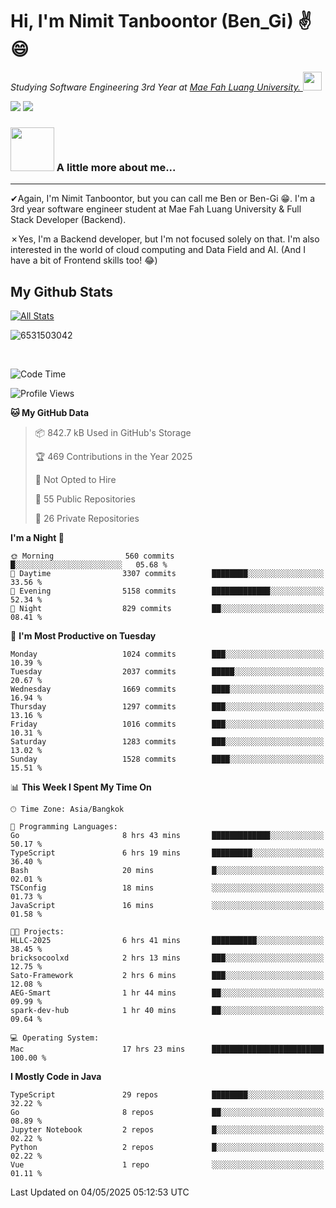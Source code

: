 # Hi, I'm Nimit Tanboontor (Ben_Gi) ✌😄
<p><em>Studying Software Engineering 3rd Year at <a href="https://en.mfu.ac.th/home.html"> Mae Fah Luang University.
</a><img src="https://media.giphy.com/media/WUlplcMpOCEmTGBtBW/giphy.gif" width="30"> </em></p>


[![](https://img.shields.io/badge/linkedin-%230077B5.svg?style=for-the-badge&logo=linkedin)]([https://www.linkedin.com/in/thanaphoom-babparn/](https://www.linkedin.com/in/nimit-tanbooutor-798139246/))
[![](https://img.shields.io/badge/Medium-12100E?style=for-the-badge&logo=medium&logoColor=white)](https://medium.com/@nimittanbooutor)

### <img src="https://media.giphy.com/media/VgCDAzcKvsR6OM0uWg/giphy.gif" width="70"> A little more about me...  

<hr> <!-- Horizontal line -->

&#10004;Again, I'm Nimit Tanboontor, but you can call me Ben or Ben-Gi 😁. I'm a 3rd year software engineer student at Mae Fah Luang University & Full Stack Developer (Backend).

&#10007;Yes, I'm a Backend developer, but I'm not focused solely on that. I'm also interested in the world of cloud computing and Data Field and AI. (And I have a bit of Frontend skills too! 😂)


## My Github Stats

[![All Stats](https://github-readme-stats.vercel.app/api?username=6531503042&show_icons=true&theme=algolia)](https://github.com/6531503042)

<p><img align="center" src="https://github-readme-streak-stats.herokuapp.com/?user=6531503042&" alt="6531503042" /></p>

<br />


<!--START_SECTION:waka-->
![Code Time](http://img.shields.io/badge/Code%20Time-525%20hrs%2038%20mins-blue)

![Profile Views](http://img.shields.io/badge/Profile%20Views-0-blue)

**🐱 My GitHub Data** 

> 📦 842.7 kB Used in GitHub's Storage 
 > 
> 🏆 469 Contributions in the Year 2025
 > 
> 🚫 Not Opted to Hire
 > 
> 📜 55 Public Repositories 
 > 
> 🔑 26 Private Repositories 
 > 
**I'm a Night 🦉** 

```text
🌞 Morning                560 commits         █░░░░░░░░░░░░░░░░░░░░░░░░   05.68 % 
🌆 Daytime                3307 commits        ████████░░░░░░░░░░░░░░░░░   33.56 % 
🌃 Evening                5158 commits        █████████████░░░░░░░░░░░░   52.34 % 
🌙 Night                  829 commits         ██░░░░░░░░░░░░░░░░░░░░░░░   08.41 % 
```
📅 **I'm Most Productive on Tuesday** 

```text
Monday                   1024 commits        ███░░░░░░░░░░░░░░░░░░░░░░   10.39 % 
Tuesday                  2037 commits        █████░░░░░░░░░░░░░░░░░░░░   20.67 % 
Wednesday                1669 commits        ████░░░░░░░░░░░░░░░░░░░░░   16.94 % 
Thursday                 1297 commits        ███░░░░░░░░░░░░░░░░░░░░░░   13.16 % 
Friday                   1016 commits        ███░░░░░░░░░░░░░░░░░░░░░░   10.31 % 
Saturday                 1283 commits        ███░░░░░░░░░░░░░░░░░░░░░░   13.02 % 
Sunday                   1528 commits        ████░░░░░░░░░░░░░░░░░░░░░   15.51 % 
```


📊 **This Week I Spent My Time On** 

```text
🕑︎ Time Zone: Asia/Bangkok

💬 Programming Languages: 
Go                       8 hrs 43 mins       █████████████░░░░░░░░░░░░   50.17 % 
TypeScript               6 hrs 19 mins       █████████░░░░░░░░░░░░░░░░   36.40 % 
Bash                     20 mins             █░░░░░░░░░░░░░░░░░░░░░░░░   02.01 % 
TSConfig                 18 mins             ░░░░░░░░░░░░░░░░░░░░░░░░░   01.73 % 
JavaScript               16 mins             ░░░░░░░░░░░░░░░░░░░░░░░░░   01.58 % 

🐱‍💻 Projects: 
HLLC-2025                6 hrs 41 mins       ██████████░░░░░░░░░░░░░░░   38.45 % 
bricksocoolxd            2 hrs 13 mins       ███░░░░░░░░░░░░░░░░░░░░░░   12.75 % 
Sato-Framework           2 hrs 6 mins        ███░░░░░░░░░░░░░░░░░░░░░░   12.08 % 
AEG-Smart                1 hr 44 mins        ██░░░░░░░░░░░░░░░░░░░░░░░   09.99 % 
spark-dev-hub            1 hr 40 mins        ██░░░░░░░░░░░░░░░░░░░░░░░   09.64 % 

💻 Operating System: 
Mac                      17 hrs 23 mins      █████████████████████████   100.00 % 
```

**I Mostly Code in Java** 

```text
TypeScript               29 repos            ████████░░░░░░░░░░░░░░░░░   32.22 % 
Go                       8 repos             ██░░░░░░░░░░░░░░░░░░░░░░░   08.89 % 
Jupyter Notebook         2 repos             █░░░░░░░░░░░░░░░░░░░░░░░░   02.22 % 
Python                   2 repos             █░░░░░░░░░░░░░░░░░░░░░░░░   02.22 % 
Vue                      1 repo              ░░░░░░░░░░░░░░░░░░░░░░░░░   01.11 % 
```




 Last Updated on 04/05/2025 05:12:53 UTC
<!--END_SECTION:waka-->
